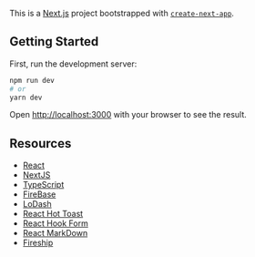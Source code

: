 This is a [Next.js](https://nextjs.org/) project bootstrapped with [`create-next-app`](https://github.com/vercel/next.js/tree/canary/packages/create-next-app).

## Getting Started

First, run the development server:

```bash
npm run dev
# or
yarn dev
```

Open [http://localhost:3000](http://localhost:3000) with your browser to see the result.

## Resources 
* [React](https://reactjs.org/)
* [NextJS](https://nextjs.org/)
* [TypeScript](https://www.typescriptlang.org/)
* [FireBase](https://firebase.google.com/docs)
* [LoDash](https://lodash.com/)
* [React Hot Toast](https://react-hot-toast.com/)
* [React Hook Form](https://react-hook-form.com/)
* [React MarkDown](https://github.com/remarkjs/react-markdown)
* [Fireship](https://www.youtube.com/c/Fireship)